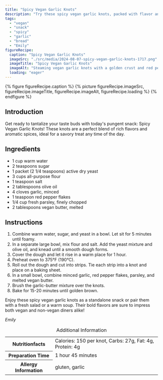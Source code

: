 ```yaml
---
title: "Spicy Vegan Garlic Knots"
description: "Try these spicy vegan garlic knots, packed with flavor and perfect for a savory snack. Easy to prepare and utterly delicious!"
tags:
  - "vegan"
  - "snack"
  - "spicy"
  - "garlic"
  - "bread"
  - "Emily"
figureRecipe: 
  caption: "Spicy Vegan Garlic Knots"
  imageSrc: "./src/media/2024-08-07-spicy-vegan-garlic-knots-1717.png"
  imageTitle: "Spicy Vegan Garlic Knots"
  imageAlt: "Steaming vegan garlic knots with a golden crust and red pepper flakes on a rustic board, set on a minimalistic outdoor table."
  loading: "eager"
---
```


{% figure figureRecipe.caption %}
{% picture figureRecipe.imageSrc, figureRecipe.imageTitle, figureRecipe.imageAlt, figureRecipe.loading %}
{% endfigure %}

## Introduction

Get ready to tantalize your taste buds with today's pungent snack: Spicy Vegan Garlic Knots! These knots are a perfect blend of rich flavors and aromatic spices, ideal for a savory treat any time of the day.

## Ingredients

- 1 cup warm water
- 2 teaspoons sugar
- 1 packet (2 1/4 teaspoons) active dry yeast
- 3 cups all-purpose flour
- 1 teaspoon salt
- 2 tablespoons olive oil
- 4 cloves garlic, minced
- 1 teaspoon red pepper flakes
- 1/4 cup fresh parsley, finely chopped
- 2 tablespoons vegan butter, melted

## Instructions

1. Combine warm water, sugar, and yeast in a bowl. Let sit for 5 minutes until foamy.
2. In a separate large bowl, mix flour and salt. Add the yeast mixture and olive oil, and knead until a smooth dough forms.
3. Cover the dough and let it rise in a warm place for 1 hour.
4. Preheat oven to 375°F (190°C).
5. Roll out the dough and cut into strips. Tie each strip into a knot and place on a baking sheet.
6. In a small bowl, combine minced garlic, red pepper flakes, parsley, and melted vegan butter.
7. Brush the garlic-butter mixture over the knots.
8. Bake for 15-20 minutes until golden brown.

Enjoy these spicy vegan garlic knots as a standalone snack or pair them with a fresh salad or a warm soup. Their bold flavors are sure to impress both vegan and non-vegan diners alike!

*Emily*

<table><caption class='sr-only'>Additional Information</caption><tr><th>Nutritionfacts</th><td>Calories: 150 per knot, Carbs: 27g, Fat: 4g, Protein: 4g&nbsp;</td></tr><tr><th>Preparation Time</th><td>1 hour 45 minutes&nbsp;</td></tr><tr><th>Allergy Information</th><td>gluten, garlic&nbsp;</td></tr></table>

